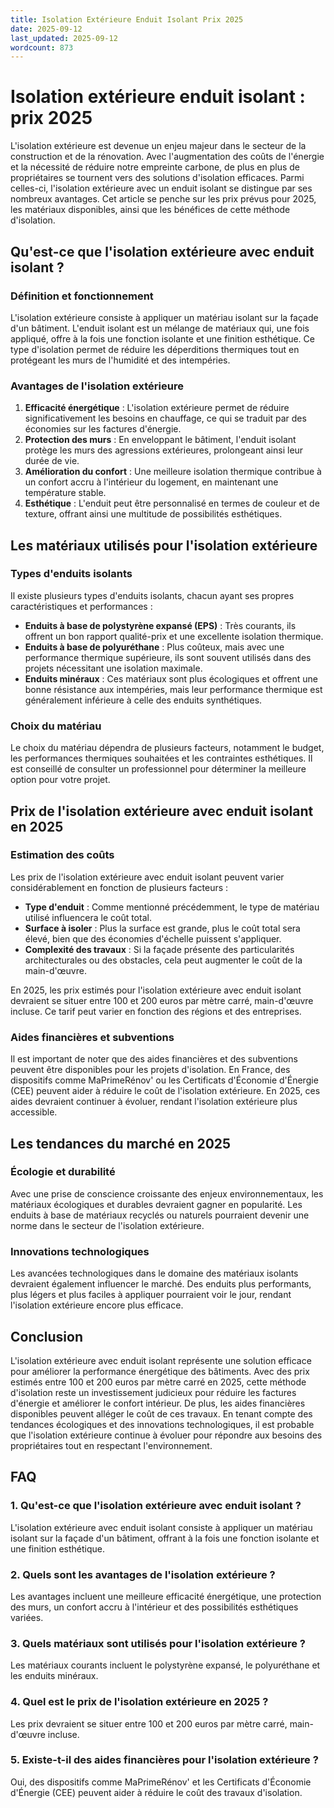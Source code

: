 ```yaml
---
title: Isolation Extérieure Enduit Isolant Prix 2025
date: 2025-09-12
last_updated: 2025-09-12
wordcount: 873
---
```


# Isolation extérieure enduit isolant : prix 2025

L'isolation extérieure est devenue un enjeu majeur dans le secteur de la construction et de la rénovation. Avec l'augmentation des coûts de l'énergie et la nécessité de réduire notre empreinte carbone, de plus en plus de propriétaires se tournent vers des solutions d'isolation efficaces. Parmi celles-ci, l'isolation extérieure avec un enduit isolant se distingue par ses nombreux avantages. Cet article se penche sur les prix prévus pour 2025, les matériaux disponibles, ainsi que les bénéfices de cette méthode d'isolation.

## Qu'est-ce que l'isolation extérieure avec enduit isolant ?

### Définition et fonctionnement

L'isolation extérieure consiste à appliquer un matériau isolant sur la façade d'un bâtiment. L'enduit isolant est un mélange de matériaux qui, une fois appliqué, offre à la fois une fonction isolante et une finition esthétique. Ce type d'isolation permet de réduire les déperditions thermiques tout en protégeant les murs de l'humidité et des intempéries.

### Avantages de l'isolation extérieure

1. **Efficacité énergétique** : L'isolation extérieure permet de réduire significativement les besoins en chauffage, ce qui se traduit par des économies sur les factures d'énergie.
2. **Protection des murs** : En enveloppant le bâtiment, l'enduit isolant protège les murs des agressions extérieures, prolongeant ainsi leur durée de vie.
3. **Amélioration du confort** : Une meilleure isolation thermique contribue à un confort accru à l'intérieur du logement, en maintenant une température stable.
4. **Esthétique** : L'enduit peut être personnalisé en termes de couleur et de texture, offrant ainsi une multitude de possibilités esthétiques.

## Les matériaux utilisés pour l'isolation extérieure

### Types d'enduits isolants

Il existe plusieurs types d'enduits isolants, chacun ayant ses propres caractéristiques et performances :

- **Enduits à base de polystyrène expansé (EPS)** : Très courants, ils offrent un bon rapport qualité-prix et une excellente isolation thermique.
- **Enduits à base de polyuréthane** : Plus coûteux, mais avec une performance thermique supérieure, ils sont souvent utilisés dans des projets nécessitant une isolation maximale.
- **Enduits minéraux** : Ces matériaux sont plus écologiques et offrent une bonne résistance aux intempéries, mais leur performance thermique est généralement inférieure à celle des enduits synthétiques.

### Choix du matériau

Le choix du matériau dépendra de plusieurs facteurs, notamment le budget, les performances thermiques souhaitées et les contraintes esthétiques. Il est conseillé de consulter un professionnel pour déterminer la meilleure option pour votre projet.

## Prix de l'isolation extérieure avec enduit isolant en 2025

### Estimation des coûts

Les prix de l'isolation extérieure avec enduit isolant peuvent varier considérablement en fonction de plusieurs facteurs :

- **Type d'enduit** : Comme mentionné précédemment, le type de matériau utilisé influencera le coût total.
- **Surface à isoler** : Plus la surface est grande, plus le coût total sera élevé, bien que des économies d'échelle puissent s'appliquer.
- **Complexité des travaux** : Si la façade présente des particularités architecturales ou des obstacles, cela peut augmenter le coût de la main-d'œuvre.

En 2025, les prix estimés pour l'isolation extérieure avec enduit isolant devraient se situer entre 100 et 200 euros par mètre carré, main-d'œuvre incluse. Ce tarif peut varier en fonction des régions et des entreprises.

### Aides financières et subventions

Il est important de noter que des aides financières et des subventions peuvent être disponibles pour les projets d'isolation. En France, des dispositifs comme MaPrimeRénov' ou les Certificats d'Économie d'Énergie (CEE) peuvent aider à réduire le coût de l'isolation extérieure. En 2025, ces aides devraient continuer à évoluer, rendant l'isolation extérieure plus accessible.

## Les tendances du marché en 2025

### Écologie et durabilité

Avec une prise de conscience croissante des enjeux environnementaux, les matériaux écologiques et durables devraient gagner en popularité. Les enduits à base de matériaux recyclés ou naturels pourraient devenir une norme dans le secteur de l'isolation extérieure.

### Innovations technologiques

Les avancées technologiques dans le domaine des matériaux isolants devraient également influencer le marché. Des enduits plus performants, plus légers et plus faciles à appliquer pourraient voir le jour, rendant l'isolation extérieure encore plus efficace.

## Conclusion

L'isolation extérieure avec enduit isolant représente une solution efficace pour améliorer la performance énergétique des bâtiments. Avec des prix estimés entre 100 et 200 euros par mètre carré en 2025, cette méthode d'isolation reste un investissement judicieux pour réduire les factures d'énergie et améliorer le confort intérieur. De plus, les aides financières disponibles peuvent alléger le coût de ces travaux. En tenant compte des tendances écologiques et des innovations technologiques, il est probable que l'isolation extérieure continue à évoluer pour répondre aux besoins des propriétaires tout en respectant l'environnement.

## FAQ

### 1. Qu'est-ce que l'isolation extérieure avec enduit isolant ?

L'isolation extérieure avec enduit isolant consiste à appliquer un matériau isolant sur la façade d'un bâtiment, offrant à la fois une fonction isolante et une finition esthétique.

### 2. Quels sont les avantages de l'isolation extérieure ?

Les avantages incluent une meilleure efficacité énergétique, une protection des murs, un confort accru à l'intérieur et des possibilités esthétiques variées.

### 3. Quels matériaux sont utilisés pour l'isolation extérieure ?

Les matériaux courants incluent le polystyrène expansé, le polyuréthane et les enduits minéraux.

### 4. Quel est le prix de l'isolation extérieure en 2025 ?

Les prix devraient se situer entre 100 et 200 euros par mètre carré, main-d'œuvre incluse.

### 5. Existe-t-il des aides financières pour l'isolation extérieure ?

Oui, des dispositifs comme MaPrimeRénov' et les Certificats d'Économie d'Énergie (CEE) peuvent aider à réduire le coût des travaux d'isolation.